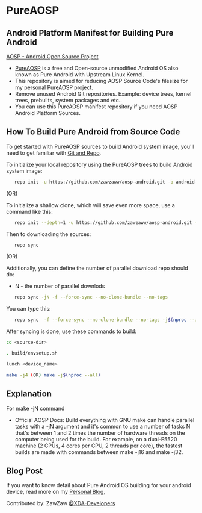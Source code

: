 # PureAOSP
## Android Platform Manifest for Building Pure Android

[AOSP - Android Open Source Project](https://source.android.com)
- [PureAOSP](https://android.googlesource.com) is a free and Open-source unmodified Android OS also known as Pure Android with Upstream Linux Kernel.
- This repository is aimed for reducing AOSP Source Code's filesize for my personal PureAOSP project.
- Remove unused Android Git repositories. Example: device trees, kernel trees, prebuilts, system packages and etc..
- You can use this PureAOSP manifest repository if you need AOSP Android Platform Sources.

## How To Build Pure Android from Source Code
To get started with PureAOSP sources to build Android system image, you'll need to get
familiar with [Git and Repo](https://source.android.com/setup/build/downloading#installing-repo).

To initialize your local repository using the PureAOSP trees to build Android system image:
```bash
   repo init -u https://github.com/zawzaww/aosp-android.git -b android-11.0.0
```

(OR)

To initialize a shallow clone, which will save even more space, use a command like this:
```bash
   repo init --depth=1 -u https://github.com/zawzaww/aosp-android.git -b android-11.0.0
```

Then to downloading the sources:
```bash
   repo sync
```

 (OR)

Additionally, you can define the number of parallel download repo should do:
- N - the number of parallel downlods
```bash
   repo sync -jN -f --force-sync --no-clone-bundle --no-tags
```
You can type this:
```bash
   repo sync  -f --force-sync --no-clone-bundle --no-tags -j$(nproc --all)
```

After syncing is done, use these commands to build:
```bash
cd <source-dir>

. build/envsetup.sh

lunch <device_name>

make -j4 (OR) make -j$(nproc --all)
```

## Explanation 
For make -jN command
- Official AOSP Docs: Build everything with GNU make can handle parallel tasks with a -jN argument and it's common to use a number of tasks N that's between 1 and 2 times the number of hardware threads on the computer being used for the build. For example, on a dual-E5520 machine (2 CPUs, 4 cores per CPU, 2 threads per core), the fastest builds are made with commands between make -j16 and make -j32.

## Blog Post
If you want to know detail about Pure Android OS building for your android device, read more on my [Personal Blog.](https://zawzaww.github.io/blog/android/build-pure-android)

Contributed by: ZawZaw [@XDA-Developers](https://forum.xda-developers.com/member.php?u=7581611)
